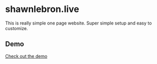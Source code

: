 # shawnlebron.live

This is really simple one page website. Super simple setup and easy to customize.

## Demo

[Check out the demo](https://cranky-williams-ebac4f.netlify.com/)
